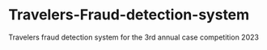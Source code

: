 # Travelers-Fraud-detection-system
Travelers fraud detection system for the 3rd annual case competition 2023
